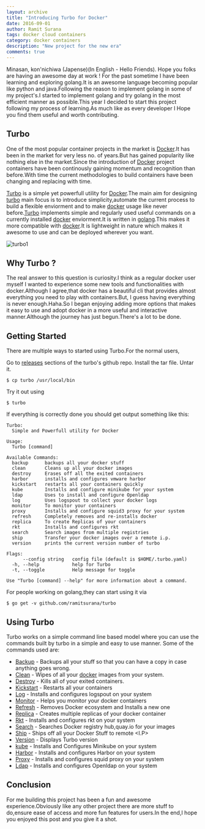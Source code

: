 ```yaml
---
layout: archive
title: "Introducing Turbo for Docker"
date: 2016-09-01
author: Ramit Surana
tags: docker cloud containers
category: docker containers
description: "New project for the new era"
comments: true
---
```


Minasan, kon'nichiwa (Japense)(In English - Hello Friends). Hope you folks are having an awesome day at work ! For the past sometime I have been learning and exploring golang.It is an awesome language becoming popular like python and java.Following the reason to implement golang in some of my project's.I started to implement golang and try golang in the most efficient manner as possible.This year I decided to start this project following my process of learning.As much like as every developer I Hope you find them useful and worth contributing.


## Turbo

One of the most popular container projects in the market is [Docker][1].It has been in the market for very less no. of years.But has gained popularity like nothing else in the market.Since the introduction of [Docker][1] project containers have been continously gaining momentum and recognition than before.With time the current methodologies to build containers have been changing and replacing with time.

[Turbo][2] is a simple yet powerfull utility for [Docker][1].The main aim for designing [turbo][2] main focus is to introduce simplicity,automate the current process to build a flexible enviorment and to make [docker][1]  usage like never before.[Turbo][2] implements simple and regularly used useful commands on a currently installed [docker][1] enviorment.It is written in [golang][6].This makes it more compatible with [docker][1].It is lightweight in nature which makes it awesome to use and can be deployed wherever you want.

![turbo1](https://cloud.githubusercontent.com/assets/8342133/16713587/95b469bc-46ca-11e6-8fb3-e56c7ce7d19d.png)

## Why Turbo ?

The real answer to this question is curiosity.I think as a regular docker user myself I wanted to experience some new tools and functionalities with docker.Although I agree,that docker has a beautiful cli that provides almost everything you need to play with containers.But, I guess having everything is never enough.Haha.So I began enjoying adding more options that makes it easy to use and adopt docker in a more useful and interactive manner.Although the journey has just begun.There's a lot to be done. 


## Getting Started 

There are multiple ways to started using Turbo.For the normal users,

Go to [releases](https://github.com/ramitsurana/turbo/releases) sections of the turbo's github repo.
Install the tar file.
Untar it.

````
$ cp turbo /usr/local/bin
````
Try it out using

````
$ turbo
````
If everything is correctly done you should get output something like this:

````
Turbo:
  Simple and Powerfull utility for Docker

Usage:
  Turbo [command]

Available Commands:
  backup      backups all your docker stuff
  clean       Cleans up all your docker images
  destroy     Erases off all the exited containers
  harbor      installs and configures vmware harbor
  kickstart   restarts all your containers quickly
  kube        Installs and configure minikube for your system
  ldap        Uses to install and configure Openldap
  log         Uses logspout to collect your docker logs
  monitor     To monitor your containers
  proxy       Installs and configure squid3 proxy for your system
  refresh     Completely removes and re-installs docker
  replica     To create Replicas of your containers
  rkt         Installs and configures rkt
  search      Search images from multiple registries
  ship        Transfer your docker images over a remote i.p.
  version     prints the current version number of turbo

Flags:
      --config string   config file (default is $HOME/.turbo.yaml)
  -h, --help            help for Turbo
  -t, --toggle          Help message for toggle

Use "Turbo [command] --help" for more information about a command.

````
For people working on golang,they can start using it via

````
$ go get -v github.com/ramitsurana/turbo
````

## Using Turbo

Turbo works on a simple command line based model where you can use the commands built by turbo in a simple and easy to use manner.
Some of the commands used are:

* [Backup](#backup) - Backups all your stuff so that you can have a copy in case anything goes wrong.
* [Clean](#clean) - Wipes of all your [docker][1] images from your system.
* [Destroy](#destroy) - Kills all of your exited containers.
* [Kickstart](#kickstart) - Restarts all your containers
* [Log](#log) - Installs and configures logspout on your system
* [Monitor](#monitor) - Helps you monitor your docker containers
* [Refresh](#refresh) - Removes Docker ecosystem and Installs a new one
* [Replica](#replica) - Creates multiple replicas of your docker container
* [Rkt](#rkt) - Installs and configures rkt on your system
* [Search](#search) - Searches Docker registry hub,quay.io for your images
* [Ship](#ship) -  Ships off all your Docker Stuff to remote <I.P>
* [Version](#version) - Displays Turbo version 
* [kube](#kube) - Installs and Configures Minikube on your system
* [Harbor](#harbor) - Installs and configures Harbor on your system
* [Proxy](#proxy) - Installs and configures squid proxy on your system
* [Ldap](#ldap) - Installs and configures Openldap on your system

## Conclusion

For me building this project has been a fun and awesome experience.Obviously like any other project there are more stuff to do,ensure ease of access and more fun features for users.In the end,I hope you enjoyed this post and you give it a shot.

  [1]: http://docker.com
  [2]: http://github.com/ramitsurana/turbo
  [3]: http://ramitsurana.github.io/turbo
  [4]: https://cloud.githubusercontent.com/assets/8342133/12071970/ed85ee72-b0ed-11e5-9a99-d4b0d8d8a36a.png  
  [6]: http://golang.org
